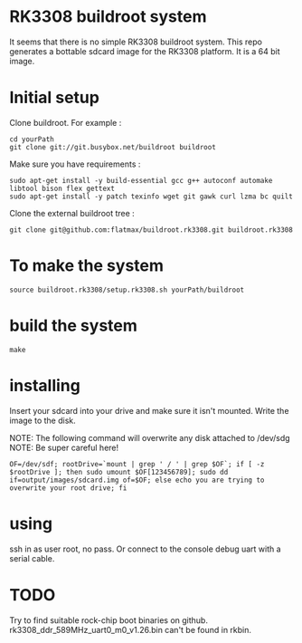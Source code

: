 # RK3308 buildroot system

It seems that there is no simple RK3308 buildroot system.
This repo generates a bottable sdcard image for the RK3308 platform.
It is a 64 bit image.

# Initial setup

Clone buildroot. For example :

```
cd yourPath
git clone git://git.busybox.net/buildroot buildroot
```

Make sure you have requirements :
```
sudo apt-get install -y build-essential gcc g++ autoconf automake libtool bison flex gettext
sudo apt-get install -y patch texinfo wget git gawk curl lzma bc quilt
```

Clone the external buildroot tree :
```
git clone git@github.com:flatmax/buildroot.rk3308.git buildroot.rk3308
```

# To make the system

```
source buildroot.rk3308/setup.rk3308.sh yourPath/buildroot
```

# build the system

```
make
```

# installing

Insert your sdcard into your drive and make sure it isn't mounted. Write the image to the disk.

NOTE: The following command will overwrite any disk attached to /dev/sdg
NOTE: Be super careful here!

```
OF=/dev/sdf; rootDrive=`mount | grep ' / ' | grep $OF`; if [ -z $rootDrive ]; then sudo umount $OF[123456789]; sudo dd if=output/images/sdcard.img of=$OF; else echo you are trying to overwrite your root drive; fi
```

# using

ssh in as user root, no pass. Or connect to the console debug uart with a serial cable.

# TODO
Try to find suitable rock-chip boot binaries on github. rk3308_ddr_589MHz_uart0_m0_v1.26.bin can't be found in rkbin.

